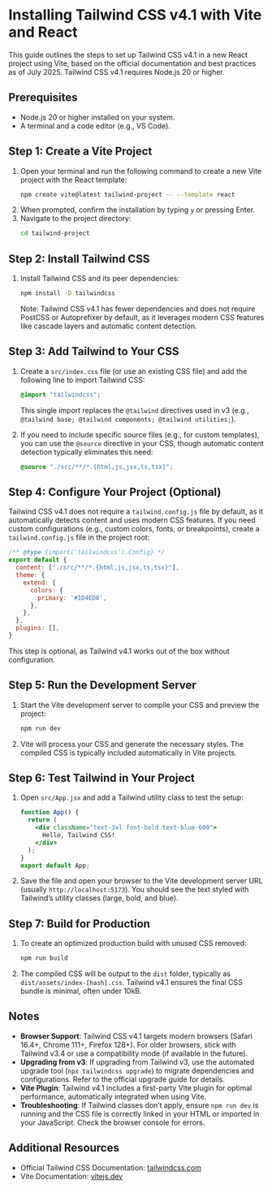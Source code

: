 # Installing Tailwind CSS v4.1 with Vite and React

This guide outlines the steps to set up Tailwind CSS v4.1 in a new React project using Vite, based on the official documentation and best practices as of July 2025. Tailwind CSS v4.1 requires Node.js 20 or higher.[](https://tailwindcss.com/blog/tailwindcss-v4)[](https://tailwindcss.com/docs/upgrade-guide)

## Prerequisites
- Node.js 20 or higher installed on your system.
- A terminal and a code editor (e.g., VS Code).

## Step 1: Create a Vite Project
1. Open your terminal and run the following command to create a new Vite project with the React template:
   ```bash
   npm create vite@latest tailwind-project -- --template react
   ```
2. When prompted, confirm the installation by typing `y` or pressing Enter.
3. Navigate to the project directory:
   ```bash
   cd tailwind-project
   ```

## Step 2: Install Tailwind CSS
1. Install Tailwind CSS and its peer dependencies:
   ```bash
   npm install -D tailwindcss
   ```
   Note: Tailwind CSS v4.1 has fewer dependencies and does not require PostCSS or Autoprefixer by default, as it leverages modern CSS features like cascade layers and automatic content detection.[](https://tailwindcss.com/blog/tailwindcss-v4)

## Step 3: Add Tailwind to Your CSS
1. Create a `src/index.css` file (or use an existing CSS file) and add the following line to import Tailwind CSS:
   ```css
   @import "tailwindcss";
   ```
   This single import replaces the `@tailwind` directives used in v3 (e.g., `@tailwind base; @tailwind components; @tailwind utilities;`).[](https://tailwindcss.com/blog/tailwindcss-v4)[](https://tailwindcss.com/docs/upgrade-guide)

2. If you need to include specific source files (e.g., for custom templates), you can use the `@source` directive in your CSS, though automatic content detection typically eliminates this need:
   ```css
   @source "./src/**/*.{html,js,jsx,ts,tsx}";
   ```

## Step 4: Configure Your Project (Optional)
Tailwind CSS v4.1 does not require a `tailwind.config.js` file by default, as it automatically detects content and uses modern CSS features. If you need custom configurations (e.g., custom colors, fonts, or breakpoints), create a `tailwind.config.js` file in the project root:
```javascript
/** @type {import('tailwindcss').Config} */
export default {
  content: ["./src/**/*.{html,js,jsx,ts,tsx}"],
  theme: {
    extend: {
      colors: {
        primary: '#1D4ED8',
      },
    },
  },
  plugins: [],
}
```
This step is optional, as Tailwind v4.1 works out of the box without configuration.[](https://tailwindcss.com/blog/tailwindcss-v4)

## Step 5: Run the Development Server
1. Start the Vite development server to compile your CSS and preview the project:
   ```bash
   npm run dev
   ```
2. Vite will process your CSS and generate the necessary styles. The compiled CSS is typically included automatically in Vite projects.

## Step 6: Test Tailwind in Your Project
1. Open `src/App.jsx` and add a Tailwind utility class to test the setup:
   ```jsx
   function App() {
     return (
       <div className="text-3xl font-bold text-blue-600">
         Hello, Tailwind CSS!
       </div>
     );
   }
   export default App;
   ```
2. Save the file and open your browser to the Vite development server URL (usually `http://localhost:5173`). You should see the text styled with Tailwind’s utility classes (large, bold, and blue).

## Step 7: Build for Production
1. To create an optimized production build with unused CSS removed:
   ```bash
   npm run build
   ```
2. The compiled CSS will be output to the `dist` folder, typically as `dist/assets/index-[hash].css`. Tailwind v4.1 ensures the final CSS bundle is minimal, often under 10kB.[](https://tailwindcss.com/)

## Notes
- **Browser Support**: Tailwind CSS v4.1 targets modern browsers (Safari 16.4+, Chrome 111+, Firefox 128+). For older browsers, stick with Tailwind v3.4 or use a compatibility mode (if available in the future).[](https://tailwindcss.com/docs/upgrade-guide)
- **Upgrading from v3**: If upgrading from Tailwind v3, use the automated upgrade tool (`npx tailwindcss upgrade`) to migrate dependencies and configurations. Refer to the official upgrade guide for details.[](https://tailwindcss.com/docs/upgrade-guide)
- **Vite Plugin**: Tailwind v4.1 includes a first-party Vite plugin for optimal performance, automatically integrated when using Vite.[](https://tailwindcss.com/blog/tailwindcss-v4)
- **Troubleshooting**: If Tailwind classes don’t apply, ensure `npm run dev` is running and the CSS file is correctly linked in your HTML or imported in your JavaScript. Check the browser console for errors.[](https://thatgirl.hashnode.dev/tailwind-css-installation-guide-step-by-step)

## Additional Resources
- Official Tailwind CSS Documentation: [tailwindcss.com](https://tailwindcss.com)
- Vite Documentation: [vitejs.dev](https://vitejs.dev)